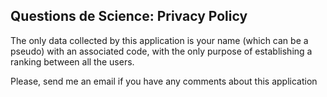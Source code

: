 ## Questions de Science: Privacy Policy

The only data collected by this application is your name (which can be a pseudo) with an associated code, with the only purpose of establishing a ranking between all the users.

Please, send me an email if you have any comments about this application